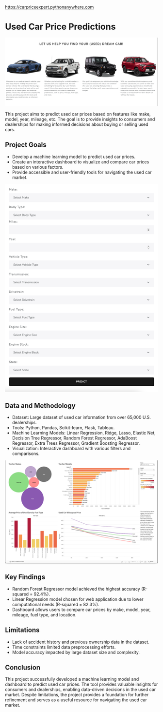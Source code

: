 https://carpriceexpert.pythonanywhere.com

# Used Car Price Predictions

![home](images/home.png)

This project aims to predict used car prices based on features like make, model, year, mileage, etc. The goal is to provide insights to consumers and dealerships for making informed decisions about buying or selling used cars.

## Project Goals

- Develop a machine learning model to predict used car prices.
- Create an interactive dashboard to visualize and compare car prices based on various factors.
- Provide accessible and user-friendly tools for navigating the used car market.

![predict](images/predict.png)

## Data and Methodology

- Dataset: Large dataset of used car information from over 65,000 U.S. dealerships.
- Tools: Python, Pandas, Scikit-learn, Flask, Tableau.
- Machine Learning Models: Linear Regression, Ridge, Lasso, Elastic Net, Decision Tree Regressor, Random Forest Regressor, AdaBoost Regressor, Extra Trees Regressor, Gradient Boosting Regressor.
- Visualization: Interactive dashboard with various filters and comparisons.

![tableau](images/tableau.png)

## Key Findings

- Random Forest Regressor model achieved the highest accuracy (R-squared = 92.4%).
- Linear Regression model chosen for web application due to lower computational needs (R-squared = 82.3%).
- Dashboard allows users to compare car prices by make, model, year, mileage, fuel type, and location.

## Limitations

- Lack of accident history and previous ownership data in the dataset.
- Time constraints limited data preprocessing efforts.
- Model accuracy impacted by large dataset size and complexity.

## Conclusion

This project successfully developed a machine learning model and dashboard to predict used car prices. The tool provides valuable insights for consumers and dealerships, enabling data-driven decisions in the used car market. Despite limitations, the project provides a foundation for further refinement and serves as a useful resource for navigating the used car market.
